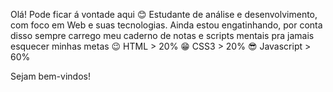 Olá! Pode ficar á vontade aqui 😊
Estudante de análise e desenvolvimento, com foco em Web e suas tecnologias.
Ainda estou engatinhando, por conta disso sempre carrego meu caderno de notas e scripts mentais pra jamais esquecer minhas metas
😉 HTML > 20%
😁 CSS3 > 20%
😎 Javascript > 60%

Sejam bem-vindos!
<!---
Kazbonfim/Kazbonfim is a ✨ special ✨ repository because its `README.md` (this file) appears on your GitHub profile.
You can click the Preview link to take a look at your changes.
--->
